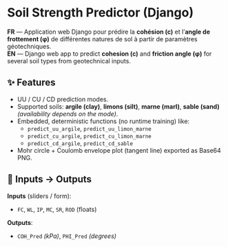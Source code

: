 # Soil Strength Predictor (Django)

**FR** — Application web Django pour prédire la **cohésion (c)** et l’**angle de frottement (φ)** de différentes natures de sol à partir de paramètres géotechniques.  
**EN** — Django web app to predict **cohesion (c)** and **friction angle (φ)** for several soil types from geotechnical inputs.

## ✨ Features
- UU / CU / CD prediction modes.
- Supported soils: **argile (clay)**, **limons (silt)**, **marne (marl)**, **sable (sand)** *(availability depends on the mode)*.
- Embedded, deterministic functions (no runtime training) like:
  - `predict_uu_argile`, `predict_uu_limon_marne`
  - `predict_cu_argile`, `predict_cu_limon_marne`
  - `predict_cd_argile`, `predict_cd_sable`
- Mohr circle + Coulomb envelope plot (tangent line) exported as Base64 PNG.

## 🔢 Inputs → Outputs

**Inputs** (sliders / form):
- `FC`, `WL`, `IP`, `MC`, `SR`, `ROD` (floats)

**Outputs**:
- `COH_Pred` *(kPa)*, `PHI_Pred` *(degrees)*


